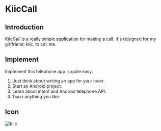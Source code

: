 KiicCall
========

## Introduction
KiicCall is a really simple application for making a call. It's designed for my girlfriend, kiic, to call me. 

## Implement
Implement this telephone app is quite easy.  

1. Just think about writing an app for your lover.
2. Start an Android project.
3. Learn about intent and Android telephone API.
4. `Toast` anything you like.

## Icon
![kiic](https://raw.github.com/tobegit3hub/KiicCall/master/KiicCall/res/drawable-hdpi/kiic.png)
